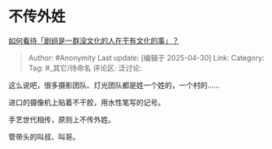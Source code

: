 # 不传外姓
[如何看待「剧组是一群没文化的人在干有文化的事」？](https://www.zhihu.com/question/1898017529198273792/answer/1900679451844548452)

> Author: #Anonymity
> Last update: [编辑于 2025-04-30]
> Link:
> Category:
> Tag: #_其它/待命名
> 评论区:
> 泛讨论:

这么说吧，很多摄影团队、灯光团队都是姓一个姓的，一个村的……

进口的摄像机上贴着不干胶，用水性笔写的记号。

手艺世代相传，原则上不传外姓。

管带头的叫叔、叫哥。
